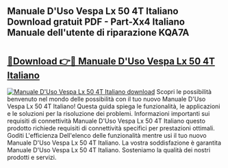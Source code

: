 ## Manuale D'Uso Vespa Lx 50 4T Italiano Download gratuit PDF - Part-Xx4 Italiano Manuale dell'utente di riparazione KQA7A

# <h2><a href="http://dfaibmz.blite.top/?on=Manuale+D%27Uso+Vespa+Lx+50+4T+Italiano">🔗Download 👉🔴 Manuale D'Uso Vespa Lx 50 4T Italiano</a></h2>

[![Manuale D'Uso Vespa Lx 50 4T Italiano download](https://i.imgur.com/lujVjoI.png)](http://dfaibmz.blite.top/?on=Manuale+D%27Uso+Vespa+Lx+50+4T+Italiano)
Scopri le possibilità benvenuto nel mondo delle possibilità con il tuo nuovo Manuale D'Uso Vespa Lx 50 4T Italiano! Questa guida spiega le funzionalità, le applicazioni e le soluzioni per la risoluzione dei problemi. Informazioni importanti sui requisiti di connettività Manuale D'Uso Vespa Lx 50 4T Italiano questo prodotto richiede requisiti di connettività specifici per prestazioni ottimali. Goditi L'efficienza Dell'elenco delle funzionalità mentre usi il tuo nuovo Manuale D'Uso Vespa Lx 50 4T Italiano. La vostra soddisfazione è garantita Manuale D'Uso Vespa Lx 50 4T Italiano. Sosteniamo la qualità dei nostri prodotti e servizi.
